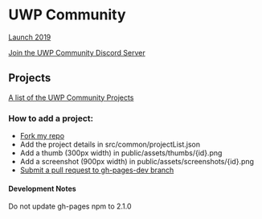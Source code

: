 # UWP Community
[Launch 2019](https://medium.com/@Arlodottxt/launch-2019-7efd37cc0877)

[Join the UWP Community Discord Server](https://discord.gg/eBHZSKG)  

## Projects
[A list of the UWP Community Projects](https://github.com/UWPCommunity/uwpcommunity.github.io//)

### How to add a project:
* [Fork my repo](https://guides.github.com/activities/forking/)
* Add the project details in src/common/projectList.json
* Add a thumb (300px width) in public/assets/thumbs/{id}.png
* Add a screenshot (900px width) in public/assets/screenshots/{id}.png
* [Submit a pull request to gh-pages-dev branch](https://help.github.com/en/articles/creating-a-pull-request-from-a-fork) 

#### Development Notes
Do not update gh-pages npm to 2.1.0